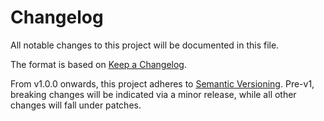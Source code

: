 # Changelog

All notable changes to this project will be documented in this file.

The format is based on [Keep a Changelog](https://keepachangelog.com/en/1.0.0/).

From v1.0.0 onwards, this project adheres to [Semantic Versioning](https://semver.org/spec/v2.0.0.html).
Pre-v1, breaking changes will be indicated via a minor release, while all other changes will fall under patches.

